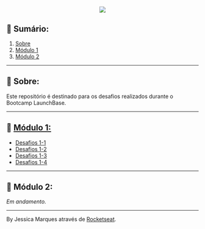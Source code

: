 <h1 align = "center">
<img src = "https://ik.imagekit.io/jessicamarques/logolaunchbase_U1GibuQwj.png">
</h1>

## 📖 Sumário:
 1. [Sobre](#-Sobre)
 2. [Módulo 1](#-Módulo-1)
 3. [Módulo 2](#-Módulo-2)

<hr>

## 🚀 Sobre:
Este repositório é destinado para os desafios realizados durante o Bootcamp LaunchBase.
- - -
## 📁 [Módulo 1:](https://github.com/jessicaMarquess/desafios-launchbase/tree/master/modulo-1) 
 - [Desafios 1-1](https://github.com/jessicaMarquess/desafios-launchbase/tree/master/modulo-1/desafios1-1)
 - [Desafios 1-2](https://github.com/jessicaMarquess/desafios-launchbase/tree/master/modulo-1/desafios1-2)
 - [Desafios 1-3](https://github.com/jessicaMarquess/desafios-launchbase/tree/master/modulo-1/desafios1-3)
 - [Desafios 1-4](https://github.com/jessicaMarquess/desafios-launchbase/tree/master/modulo-1/desafios1-4)

- - -
## 📁 Módulo 2:
<i>Em andamento.</i>

- - - 
By Jessica Marques através de [Rocketseat](https://rocketseat.com.br/).